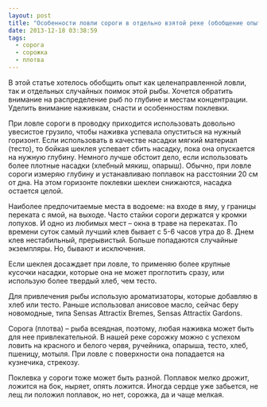 ```yaml
---
layout: post
title: "Особенности ловли сороги в отдельно взятой реке (обобщение опыта)"
date: 2013-12-18 03:38:59
tags:
  - сорога
  - сорожка
  - плотва
---
```

В этой статье хотелось обобщить опыт как целенаправленной ловли, так и
отдельных случайных поимок этой рыбы. Хочется обратить внимание на
распределение рыб по глубине и местам концентрации. Уделить внимание
наживкам, снасти и особенностям поклевки.

При ловле сороги в проводку приходится использовать довольно увесистое
грузило, чтобы наживка успевала опуститься на нужный горизонт. Если
использовать в качестве насадки мягкий материал (тесто), то бойкая
шеклея успевает сбить насадку, пока она опускается на нужную глубину.
Немного лучше обстоит дело, если использовать более плотные насадки
(хлебный мякиш, опарыш). Обычно, при ловле сороги измеряю глубину и
устанавливаю поплавок на расстоянии 20 см от дна. На этом горизонте
поклевки шеклеи снижаются, насадка остается целой.

Наиболее предпочитаемые места в водоеме: на входе в яму, у границы
переката с ямой, на выходе. Часто стайки сороги держатся у кромки
лопухов. И одно из любимых мест – окна в траве на перекатах. По времени
суток самый лучший клев бывает с 5-6 часов утра до 8. Днем клев
нестабильный, прерывистый. Больше попадаются случайные экземпляры. Но,
бывают и исключения.

Если шеклея досаждает при ловле, то применяю более крупные кусочки
насадки, которые она не может проглотить сразу, или использую более
твердый хлеб, чем тесто.

Для привлечения рыбы использую ароматизаторы, которые добавляю в хлеб
или тесто. Раньше использовал анисовое масло, сейчас беру новомодные,
типа Sensas Attractix Bremes, Sensas Attractix Gardons.

Сорога (плотва) – рыба всеядная, поэтому, любая наживка может быть для
нее привлекательной. В нашей реке сорожку можно с успехом ловить на
красного и белого червя, ручейника, опарыша, тесто, хлеб, пшеницу,
мотыля. При ловле с поверхности она попадается на кузнечика, стрекозу.

Поклевка у сороги тоже может быть разной. Поплавок мелко дрожит, ложится
на бок, ныряет, опять ложится. Иногда сердце уже забьется, не лещ ли
положил поплавок, но нет, сорожка, да и чаще мелкая.
